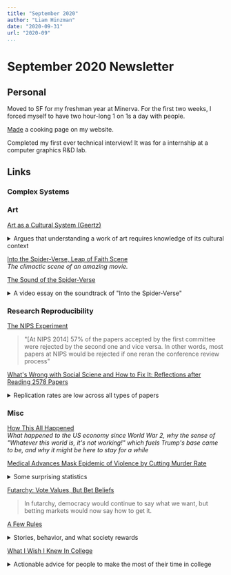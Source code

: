 ```yaml
---
title: "September 2020"
author: "Liam Hinzman"
date: "2020-09-31"
url: "2020-09"
...
```


September 2020 Newsletter
====================

## Personal
Moved to SF for my freshman year at Minerva. For the first two weeks, I forced myself to have two hour-long 1 on 1s a day with people.

[Made][214] a cooking page on my website.

Completed my first ever technical interview! It was for a internship at a computer graphics R&D lab.

## Links
### Complex Systems
### Art
[Art as a Cultural System (Geertz)][212]

<details>
<summary>
Argues that understanding a work of art requires knowledge of its cultural context
</summary>

_In the falling snow_\
_A laughing boy holds out his palms_\
_Until they are white_

If you only look at formal elements like imagery, you end up with a boring interpretation of this haiku. E.g. "The innocence of childhood blah blah".

But with cultural context, knowing that this poem was written by an African-American poet during the civil rights movement - the poem takes on a much deeper meaning.

Art is often part of a society-wide conversation, and without cultural context, it's like you're listening in on the middle of a conversation where you know none of the words.
</details>

[Into the Spider-Verse, Leap of Faith Scene][210]\
_The climactic scene of an amazing movie._

[The Sound of the Spider-Verse][211]

<details>
<summary>
A video essay on the soundtrack of "Into the Spider-Verse"
</summary>

This video focuses on how leitmotifs are used to underscore key moments of the film - stages in the hero's journey.

Highlight: In the "Leap of Faith" scene, there are 3 musical themes at play.

1. The use of hip-hop music is present whenever Miles (the main character) is comfortable and feeling like himself.
2. A slow octave jump up, followed by an octave jump down - which plays whenever Miles encounters something that changes his life. This leitmotif repeats several times in the scene.
3. The rhythm that plays at the very end of the scene plays whenever a "Spider hero" is on screen - its presence here signals that Miles has completed his transformation as a hero.
</details>

### Research Reproducibility
[The NIPS Experiment][234]

> "[At NIPS 2014] 57% of the papers accepted by the first committee were rejected by the second one and vice versa. In other words, most papers at NIPS would be rejected if one reran the conference review process"

[What's Wrong with Social Sciene and How to Fix It: Reflections after Reading 2578 Papers][241]

<details>
<summary>
Replication rates are low across all types of papers
</summary>

> The average replication probability [of the 2578 papers] was 54%

> Studies that replicate are cited at the same rate as studies that do not

> Journal status and [replication rates] are not very well correlated

> Simkin & Roychowdhury venture a guess that as many as 80% of authors citing a paper have not actually read the original
</details>

### Misc
[How This All Happened][233]\
_What happened to the US economy since World War 2, why the sense of "Whatever this world is, it's not working!" which fuels Trump's base came to be, and why it might be here to stay for a while_

[Medical Advances Mask Epidemic of Violence by Cutting Murder Rate][227]

<details>
<summary>
Some surprising statistics
</summary>

> Murder rates [in the US] would be up to five times higher than they are but for medical developments over the past 40 years.

> Without [improved healthcare] technology, we estimate there would be no less than 50,000 and as many as 115,000 homicides annually instead of an actual 15,000 to 20,000

> Clearly, there is less perceived need to find common cause on gun control if the perception is that severely wounded victims of knives and automatics are routinely 'repaired' and back on the streets in no time.
</details>

[Futarchy: Vote Values, But Bet Beliefs][237]

> In futarchy, democracy would continue to say what we want, but betting markets would now say how to get it.

[A Few Rules][236]

<details>
<summary>
Stories, behavior, and what society rewards
</summary>

> The person who tells the most compelling story wins. Not the best idea. Just the story that catches people's attention and gets them to nod their heads."

> Behavior is hard to fix. People say they've learned but they underestimate how much of their previous mistake was caused by emotions that will return when faced with the same circumstances.

> Being good at something doesn't promise rewards. It doesn't even promise a compliment. What's rewarded in the world is scarcity, so what matters is what you can do that other people are bad at.
</details>

[What I Wish I Knew In College][208]

<details>
<summary>
Actionable advice for people to make the most of their time in college
</summary>

Leverage Your Free Time

> Your college years are going to give you the most free schedule you are ever likely to have... [This] represents the most important factor to get right.
>
> Sit down right now and write out a list of everything you want to do... When you’re done, look at the list, and think about what’s required to get there... While you are in college, you have a unique opportunity to [accomplish] those things that require lots of time.

Socialize Deliberately

> Think about whatever field you’re interested in, and locate the other people [in the city] who have the same ambitions

> A critically undervalued resource is the fact that you have unprecedented access to a large number of highly intelligent people – your college professors... Always use a professor’s office hours, you’re likely the only person who will be there! Give them a reason to remember you, and eventually to help you out.
</details>

# <!-- September 2020 Links -->
[208]: http://becomingeden.com/what-i-wish-i-knew-in-college/
[210]: https://youtu.be/yoS74R-qKIY
[211]: https://www.youtube.com/watch?v=ozbKHKntpCc
[212]: https://sci-hub.tw/10.2307/2907147
[214]: https://liamhinzman.com/cooking.html
[227]: https://www.ncbi.nlm.nih.gov/pmc/articles/PMC1124155/
[233]: https://www.collaborativefund.com/blog/how-this-all-happened/
[234]: http://blog.mrtz.org/2014/12/15/the-nips-experiment.html
[235]: https://slatestarcodex.com/2014/09/10/society-is-fixed-biology-is-mutable/
[236]: https://www.collaborativefund.com/blog/a-few-rules/
[237]: http://mason.gmu.edu/~rhanson/futarchy.html
[241]: https://fantasticanachronism.com/2020/09/11/whats-wrong-with-social-science-and-how-to-fix-it/
[242]: https://www.learncpp.com/cpp-tutorial/uninitialized-variables-and-undefined-behavior/
